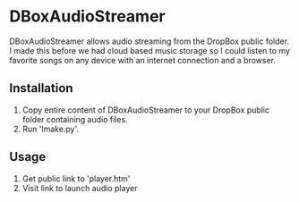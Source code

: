 # DBoxAudioStreamer

DBoxAudioStreamer allows audio streaming from the DropBox public folder. I made this before we had cloud based music storage so I could listen to my favorite songs on any device with an internet connection and a browser. 

## Installation
1. Copy entire content of DBoxAudioStreamer to your DropBox public folder containing audio files.
2. Run 'lmake.py'.

## Usage

1. Get public link to 'player.htm'
2. Visit link to launch audio player


